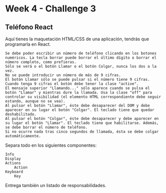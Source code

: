 # Week 4 - Challenge 3

## Teléfono React

Aquí tienes la maquetación HTML/CSS de una aplicación, tendrás que programarla en React.

    Se debe poder escribir un número de teléfono clicando en los botones numéricos. La tecla borrar puede borrar el último dígito o borrar el número completo, como prefieras.
    Sólo se verá o el botón Llamar o el botón Colgar, nunca los dos a la vez.
    No se puede introducir un número de más de 9 cifras.
    El botón Llamar sólo se puede pulsar si el número tiene 9 cifras. Cuando tenga 9 cifras el botón debe tener la clase "active".
    El mensaje superior "Llamando..." sólo aparece cuando se pulsa el botón "Llamar" y mientras dure la llamada. Usa la clase "off" para controlar su visibilidad (el elemento HTML correspondiente debe seguir estando, aunque no se vea).
    Al pulsar el botón "Llamar", éste debe desaparecer del DOM y debe aparecer en su lugar el botón "Colgar". El teclado tiene que quedar deshabilitado.
    Al pulsar el botón "Colgar", éste debe desaparecer y debe aparecer en su lugar el botón "Llamar". El teclado tiene que habilitarse. Además, se debe borrar el número de teléfono.
    Si no ocurre nada tras cinco segundos de llamada, ésta se debe colgar automáticamente.

Separa todo en los siguientes componentes:

    Info
    Display
    Actions
        Action
    Keyboard
        Key

Entrega también un listado de responsabilidades.
